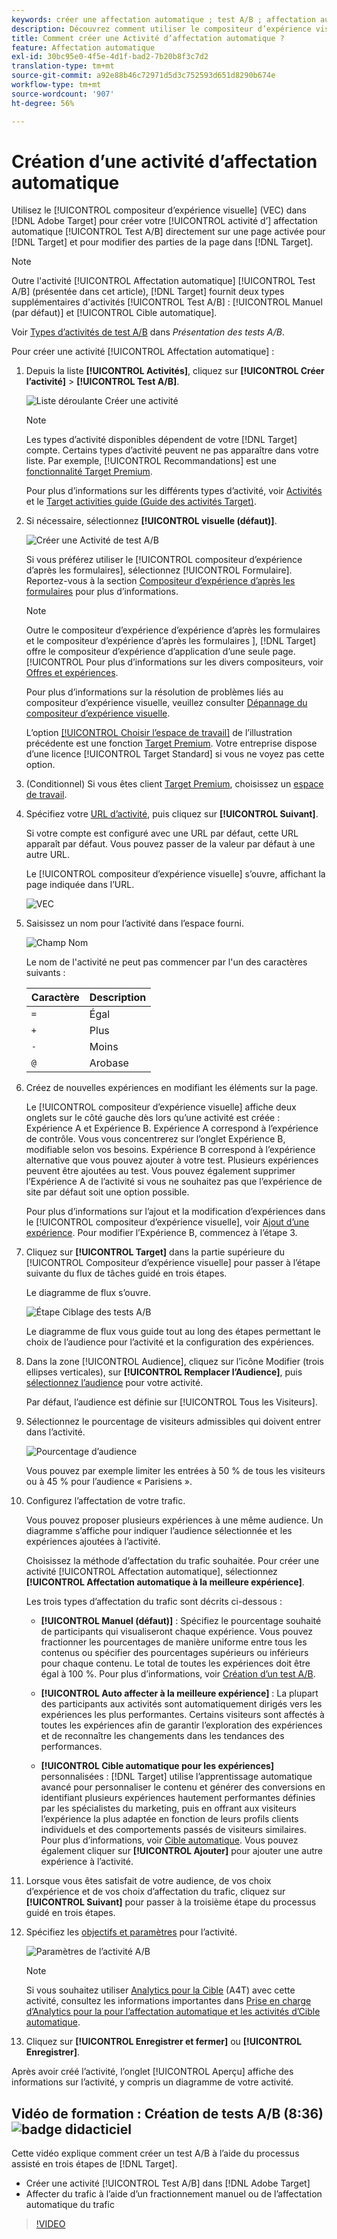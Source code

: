 ```yaml
---
keywords: créer une affectation automatique ; test A/B ; affectation automatique de l’activité ; nouvelle activité a/b ; affectation automatique ; affectation automatique à la meilleure expérience ; affectation automatique ; affectation automatique
description: Découvrez comment utiliser le compositeur d’expérience visuelle dans Adobe [!DNL Target] pour créer une activité de test A/B d’affectation automatique directement sur une page activée pour  [!DNL Target].
title: Comment créer une Activité d’affectation automatique ?
feature: Affectation automatique
exl-id: 30bc95e0-4f5e-4d1f-bad2-7b20b8f3c7d2
translation-type: tm+mt
source-git-commit: a92e88b46c72971d5d3c752593d651d8290b674e
workflow-type: tm+mt
source-wordcount: '907'
ht-degree: 56%

---
```


# Création d’une activité d’affectation automatique

Utilisez le [!UICONTROL compositeur d’expérience visuelle] (VEC) dans [!DNL Adobe Target] pour créer votre [!UICONTROL activité d’] affectation automatique [!UICONTROL Test A/B] directement sur une page activée pour [!DNL Target] et pour modifier des parties de la page dans [!DNL Target].

>[!NOTE]
>
>Outre l&#39;activité [!UICONTROL Affectation automatique] [!UICONTROL Test A/B] (présentée dans cet article), [!DNL Target] fournit deux types supplémentaires d&#39;activités [!UICONTROL Test A/B] : [!UICONTROL Manuel (par défaut)] et [!UICONTROL Cible automatique].
>
>Voir [Types d’activités de test A/B](/help/c-activities/t-test-ab/test-ab.md#types) dans *Présentation des tests A/B*.

Pour créer une activité [!UICONTROL Affectation automatique] :

1. Depuis la liste **[!UICONTROL Activités]**, cliquez sur **[!UICONTROL Créer l’activité]** > **[!UICONTROL Test A/B]**.

   ![Liste déroulante Créer une activité](/help/c-activities/t-test-ab/t-test-create-ab/assets/ab_select-new.png)

   >[!NOTE]
   >
   >Les types d’activité disponibles dépendent de votre [!DNL Target] compte. Certains types d’activité peuvent ne pas apparaître dans votre liste. Par exemple, [!UICONTROL Recommandations] est une [fonctionnalité Target Premium](/help/c-intro/intro.md#premium).
   >
   >Pour plus d’informations sur les différents types d’activité, voir [Activités](/help/c-activities/activities.md) et le [Target activities guide (Guide des activités Target)](/help/c-activities/target-activities-guide.md).

1. Si nécessaire, sélectionnez **[!UICONTROL visuelle (défaut)]**.

   ![Créer une Activité de test A/B](/help/c-activities/t-test-ab/t-test-create-ab/assets/create-ab.png)

   Si vous préférez utiliser le [!UICONTROL compositeur d’expérience d’après les formulaires], sélectionnez [!UICONTROL Formulaire]. Reportez-vous à la section [Compositeur d’expérience d’après les formulaires](/help/c-experiences/form-experience-composer.md) pour plus d’informations.

   >[!NOTE]
   >
   >Outre le compositeur d’expérience d’expérience d’après les formulaires et le compositeur d’expérience d’après les formulaires ], [!DNL Target] offre le compositeur d’expérience d’application d’une seule page. [!UICONTROL  Pour plus d’informations sur les divers compositeurs, voir [Offres et expériences](/help/c-experiences/experiences.md).
   >
   >Pour plus d’informations sur la résolution de problèmes liés au compositeur d’expérience visuelle, veuillez consulter [Dépannage du compositeur d’expérience visuelle](/help/c-experiences/c-visual-experience-composer/r-troubleshoot-composer/troubleshoot-composer.md).
   >
   >L’option [[!UICONTROL Choisir l’espace de travail]](/help/administrating-target/c-user-management/property-channel/property-channel.md) de l’illustration précédente est une fonction [Target Premium](/help/c-intro/intro.md). Votre entreprise dispose d’une licence [!UICONTROL Target Standard] si vous ne voyez pas cette option.

1. (Conditionnel) Si vous êtes client [Target Premium](/help/c-intro/intro.md#premium), choisissez un [espace de travail](/help/administrating-target/c-user-management/property-channel/property-channel.md).

1. Spécifiez votre [URL d’activité](/help/c-activities/t-test-ab/t-test-create-ab/ab-activity-url.md), puis cliquez sur **[!UICONTROL Suivant]**.

   Si votre compte est configuré avec une URL par défaut, cette URL apparaît par défaut. Vous pouvez passer de la valeur par défaut à une autre URL.

   Le [!UICONTROL compositeur d’expérience visuelle] s’ouvre, affichant la page indiquée dans l’URL.

   ![VEC](/help/c-activities/t-test-ab/t-test-create-ab/assets/vec-new.png)

1. Saisissez un nom pour l’activité dans l’espace fourni.

   ![Champ Nom](/help/c-activities/t-test-ab/t-test-create-ab/assets/ab_newname-new.png)

   Le nom de l&#39;activité ne peut pas commencer par l&#39;un des caractères suivants :

   | Caractère | Description |
   |--- |--- |
   | `=` | Égal |
   | `+` | Plus |
   | `-` | Moins |
   | `@` | Arobase |

1. Créez de nouvelles expériences en modifiant les éléments sur la page.

   Le [!UICONTROL compositeur d’expérience visuelle] affiche deux onglets sur le côté gauche dès lors qu’une activité est créée : Expérience A et Expérience B. Expérience A correspond à l’expérience de contrôle. Vous vous concentrerez sur l’onglet Expérience B, modifiable selon vos besoins. Expérience B correspond à l’expérience alternative que vous pouvez ajouter à votre test. Plusieurs expériences peuvent être ajoutées au test. Vous pouvez également supprimer l’Expérience A de l’activité si vous ne souhaitez pas que l’expérience de site par défaut soit une option possible.

   Pour plus d’informations sur l’ajout et la modification d’expériences dans le [!UICONTROL compositeur d’expérience visuelle], voir [Ajout d’une expérience](/help/c-activities/t-test-ab/t-test-create-ab/ab-add-experience.md). Pour modifier l’Expérience B, commencez à l’étape 3.

1. Cliquez sur **[!UICONTROL Target]** dans la partie supérieure du [!UICONTROL Compositeur d’expérience visuelle] pour passer à l’étape suivante du flux de tâches guidé en trois étapes.

   Le diagramme de flux s’ouvre.

   ![Étape Ciblage des tests A/B](/help/c-activities/t-test-ab/t-test-create-ab/assets/ab_flow-new.png)

   Le diagramme de flux vous guide tout au long des étapes permettant le choix de l’audience pour l’activité et la configuration des expériences.

1. Dans la zone [!UICONTROL Audience], cliquez sur l’icône Modifier (trois ellipses verticales), sur **[!UICONTROL Remplacer l’Audience]**, puis [sélectionnez l’audience](/help/c-activities/t-test-ab/t-test-create-ab/ab-audience.md) pour votre activité.

   Par défaut, l’audience est définie sur [!UICONTROL Tous les Visiteurs].

1. Sélectionnez le pourcentage de visiteurs admissibles qui doivent entrer dans l’activité.

   ![Pourcentage d’audience](/help/c-activities/t-test-ab/t-test-create-ab/assets/audperc-new.png)

   Vous pouvez par exemple limiter les entrées à 50 % de tous les visiteurs ou à 45 % pour l’audience « Parisiens ».

1. Configurez l’affectation de votre trafic.

   Vous pouvez proposer plusieurs expériences à une même audience. Un diagramme s’affiche pour indiquer l’audience sélectionnée et les expériences ajoutées à l’activité.

   Choisissez la méthode d’affectation du trafic souhaitée. Pour créer une activité [!UICONTROL Affectation automatique], sélectionnez **[!UICONTROL Affectation automatique à la meilleure expérience]**.

   Les trois types d’affectation du trafic sont décrits ci-dessous :

   * **[!UICONTROL Manuel (défaut)]** : Spécifiez le pourcentage souhaité de participants qui visualiseront chaque expérience. Vous pouvez fractionner les pourcentages de manière uniforme entre tous les contenus ou spécifier des pourcentages supérieurs ou inférieurs pour chaque contenu. Le total de toutes les expériences doit être égal à 100 %. Pour plus d’informations, voir [Création d’un test A/B](/help/c-activities/t-test-ab/t-test-create-ab/test-create-ab.md).

   * **[!UICONTROL Auto affecter à la meilleure expérience]** : La plupart des participants aux activités sont automatiquement dirigés vers les expériences les plus performantes. Certains visiteurs sont affectés à toutes les expériences afin de garantir l’exploration des expériences et de reconnaître les changements dans les tendances des performances.

   * **[!UICONTROL Cible automatique pour les expériences]** personnalisées :  [!DNL Target] utilise l’apprentissage automatique avancé pour personnaliser le contenu et générer des conversions en identifiant plusieurs expériences hautement performantes définies par les spécialistes du marketing, puis en offrant aux visiteurs l’expérience la plus adaptée en fonction de leurs profils clients individuels et des comportements passés de visiteurs similaires. Pour plus d’informations, voir [Cible automatique](/help/c-activities/auto-target/auto-target-to-optimize.md).
   Vous pouvez également cliquer sur **[!UICONTROL Ajouter]** pour ajouter une autre expérience à l’activité.

1. Lorsque vous êtes satisfait de votre audience, de vos choix d’expérience et de vos choix d’affectation du trafic, cliquez sur **[!UICONTROL Suivant]** pour passer à la troisième étape du processus guidé en trois étapes.

1. Spécifiez les [objectifs et paramètres](/help/c-activities/t-test-ab/t-test-create-ab/ab-goals-and-settings.md) pour l’activité.

   ![Paramètres de l’activité A/B](/help/c-activities/t-test-ab/t-test-create-ab/assets/ab_settings-new.png)

   >[!NOTE]
   >
   >Si vous souhaitez utiliser [Analytics pour la Cible](/help/c-integrating-target-with-mac/a4t/a4t.md) (A4T) avec cette activité, consultez les informations importantes dans [Prise en charge d’Analytics pour la  pour l’affectation automatique et les activités d’Cible automatique](/help/c-integrating-target-with-mac/a4t/a4t-at-aa.md).

1. Cliquez sur **[!UICONTROL Enregistrer et fermer]** ou **[!UICONTROL Enregistrer]**.

Après avoir créé l’activité, l’onglet [!UICONTROL Aperçu] affiche des informations sur l’activité, y compris un diagramme de votre activité.

## Vidéo de formation : Création de tests A/B (8:36) ![badge didacticiel](/help/assets/tutorial.png)

Cette vidéo explique comment créer un test A/B à l’aide du processus assisté en trois étapes de [!DNL Target].

* Créer une activité [!UICONTROL Test A/B] dans [!DNL Adobe Target]
* Affecter du trafic à l’aide d’un fractionnement manuel ou de l’affectation automatique du trafic

>[!VIDEO](https://video.tv.adobe.com/v/17391)
